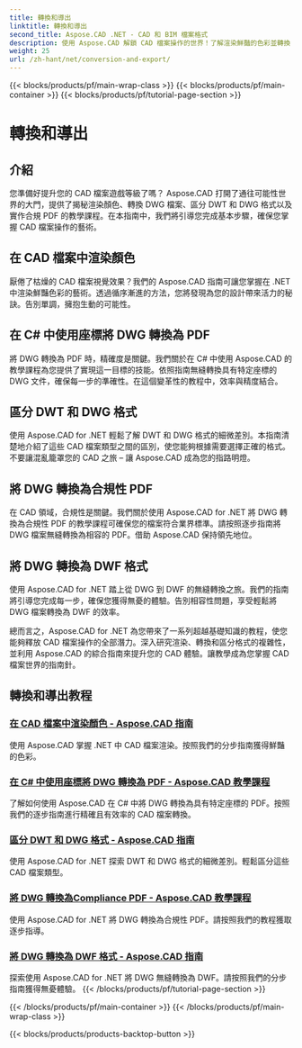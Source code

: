 ```yaml
---
title: 轉換和導出
linktitle: 轉換和導出
second_title: Aspose.CAD .NET - CAD 和 BIM 檔案格式
description: 使用 Aspose.CAD 解鎖 CAD 檔案操作的世界！了解渲染鮮豔的色彩並轉換 DWG 檔案。深入研究 DWT 和 DWG 格式以獲得精確的結果。
weight: 25
url: /zh-hant/net/conversion-and-export/
---
```


{{< blocks/products/pf/main-wrap-class >}}
{{< blocks/products/pf/main-container >}}
{{< blocks/products/pf/tutorial-page-section >}}

# 轉換和導出



## 介紹

您準備好提升您的 CAD 檔案遊戲等級了嗎？ Aspose.CAD 打開了通往可能性世界的大門，提供了揭秘渲染顏色、轉換 DWG 檔案、區分 DWT 和 DWG 格式以及實作合規 PDF 的教學課程。在本指南中，我們將引導您完成基本步驟，確保您掌握 CAD 檔案操作的藝術。

## 在 CAD 檔案中渲染顏色

厭倦了枯燥的 CAD 檔案視覺效果？我們的 Aspose.CAD 指南可讓您掌握在 .NET 中渲染鮮豔色彩的藝術。透過循序漸進的方法，您將發現為您的設計帶來活力的秘訣。告別單調，擁抱生動的可能性。

## 在 C# 中使用座標將 DWG 轉換為 PDF

將 DWG 轉換為 PDF 時，精確度是關鍵。我們關於在 C# 中使用 Aspose.CAD 的教學課程為您提供了實現這一目標的技能。依照指南無縫轉換具有特定座標的 DWG 文件，確保每一步的準確性。在這個變革性的教程中，效率與精度結合。

## 區分 DWT 和 DWG 格式

使用 Aspose.CAD for .NET 輕鬆了解 DWT 和 DWG 格式的細微差別。本指南清楚地介紹了這些 CAD 檔案類型之間的區別，使您能夠根據需要選擇正確的格式。不要讓混亂籠罩您的 CAD 之旅 – 讓 Aspose.CAD 成為您的指路明燈。

## 將 DWG 轉換為合規性 PDF

在 CAD 領域，合規性是關鍵。我們關於使用 Aspose.CAD for .NET 將 DWG 轉換為合規性 PDF 的教學課程可確保您的檔案符合業界標準。請按照逐步指南將 DWG 檔案無縫轉換為相容的 PDF。借助 Aspose.CAD 保持領先地位。

## 將 DWG 轉換為 DWF 格式

使用 Aspose.CAD for .NET 踏上從 DWG 到 DWF 的無縫轉換之旅。我們的指南將引導您完成每一步，確保您獲得無憂的體驗。告別相容性問題，享受輕鬆將 DWG 檔案轉換為 DWF 的效率。

總而言之，Aspose.CAD for .NET 為您帶來了一系列超越基礎知識的教程，使您能夠釋放 CAD 檔案操作的全部潛力。深入研究渲染、轉換和區分格式的複雜性，並利用 Aspose.CAD 的綜合指南來提升您的 CAD 體驗。讓教學成為您掌握 CAD 檔案世界的指南針。
## 轉換和導出教程
### [在 CAD 檔案中渲染顏色 - Aspose.CAD 指南](./rendering-colors-in-cad-files/)
使用 Aspose.CAD 掌握 .NET 中 CAD 檔案渲染。按照我們的分步指南獲得鮮豔的色彩。
### [在 C# 中使用座標將 DWG 轉換為 PDF - Aspose.CAD 教學課程](./converting-dwg-to-pdf-with-coordinates/)
了解如何使用 Aspose.CAD 在 C# 中將 DWG 轉換為具有特定座標的 PDF。按照我們的逐步指南進行精確且有效率的 CAD 檔案轉換。
### [區分 DWT 和 DWG 格式 - Aspose.CAD 指南](./distinguishing-between-dwt-and-dwg-formats/)
使用 Aspose.CAD for .NET 探索 DWT 和 DWG 格式的細微差別。輕鬆區分這些 CAD 檔案類型。
### [將 DWG 轉換為Compliance PDF - Aspose.CAD 教學課程](./converting-dwg-to-compliance-pdf/)
使用 Aspose.CAD for .NET 將 DWG 轉換為合規性 PDF。請按照我們的教程獲取逐步指導。
### [將 DWG 轉換為 DWF 格式 - Aspose.CAD 指南](./converting-dwg-to-dwf/)
探索使用 Aspose.CAD for .NET 將 DWG 無縫轉換為 DWF。請按照我們的分步指南獲得無憂體驗。
{{< /blocks/products/pf/tutorial-page-section >}}

{{< /blocks/products/pf/main-container >}}
{{< /blocks/products/pf/main-wrap-class >}}

{{< blocks/products/products-backtop-button >}}
